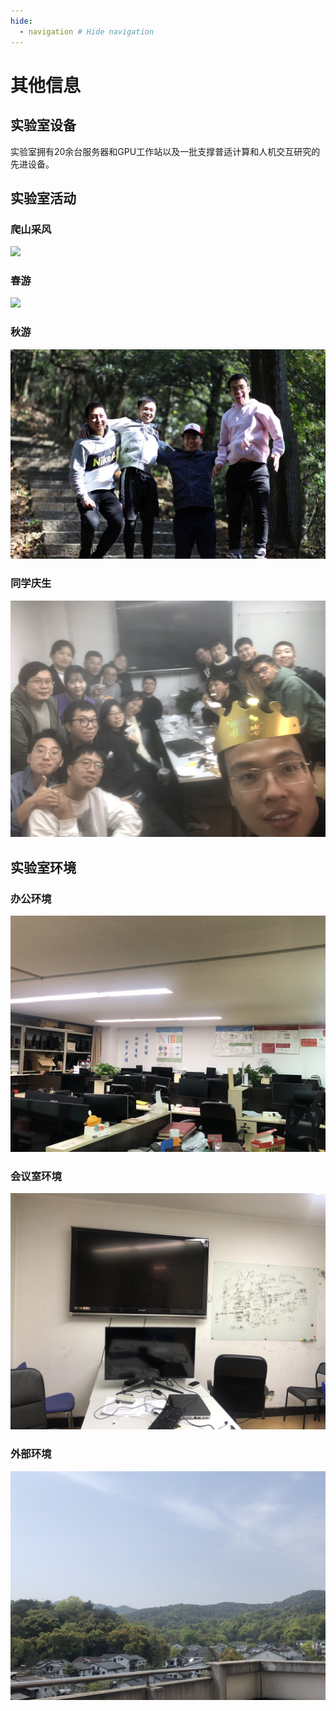 ```yaml
---
hide:
  - navigation # Hide navigation
---
```


# 其他信息

## 实验室设备
实验室拥有20余台服务器和GPU工作站以及一批支撑普适计算和人机交互研究的先进设备。

## 实验室活动

### 爬山采风
<img src="../images/20241024174021.jpg" style="zoom:100%;" />

### 春游
<img src="../images/IMG_0859.JPG" style="zoom:100%;" />

### 秋游
<img src="../images/IMG_8344.JPG" style="zoom:100%;" />

### 同学庆生
<img src="../images/IMG_8345.JPG" style="zoom:100%;" />

## 实验室环境
### 办公环境
<img src="../images/IMG_8355.HEIC.JPG" style="zoom:100%;" /> 

### 会议室环境
<img src="../images/IMG_8349.HEIC.JPG" style="zoom:100%;" /> 

### 外部环境
<img src="../images/IMG_8351.png" style="zoom:100%;" /> 